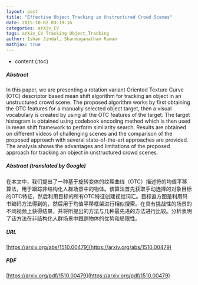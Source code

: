 ```yaml
---
layout: post
title: "Effective Object Tracking in Unstructured Crowd Scenes"
date: 2015-10-02 03:19:16
categories: arXiv_CV
tags: arXiv_CV Tracking Object_Tracking
author: Ishan Jindal, Shanmuganathan Raman
mathjax: true
---
```


* content
{:toc}

##### Abstract
In this paper, we are presenting a rotation variant Oriented Texture Curve (OTC) descriptor based mean shift algorithm for tracking an object in an unstructured crowd scene. The proposed algorithm works by first obtaining the OTC features for a manually selected object target, then a visual vocabulary is created by using all the OTC features of the target. The target histogram is obtained using codebook encoding method which is then used in mean shift framework to perform similarity search. Results are obtained on different videos of challenging scenes and the comparison of the proposed approach with several state-of-the-art approaches are provided. The analysis shows the advantages and limitations of the proposed approach for tracking an object in unstructured crowd scenes.

##### Abstract (translated by Google)
在本文中，我们提出了一种基于旋转变体的纹理曲线（OTC）描述符的均值平移算法，用于跟踪非结构化人群场景中的物体。该算法首先获取手动选择的对象目标的OTC特征，然后利用目标的所有OTC特征创建视觉词汇。目标直方图是利用码书编码方法得到的，然后用于均值平移框架进行相似搜索。在具有挑战性的场景的不同视频上获得结果，并将所提出的方法与几种最先进的方法进行比较。分析表明了该方法在非结构化人群场景中跟踪物体的优势和局限性。

##### URL
[https://arxiv.org/abs/1510.00479](https://arxiv.org/abs/1510.00479)

##### PDF
[https://arxiv.org/pdf/1510.00479](https://arxiv.org/pdf/1510.00479)

